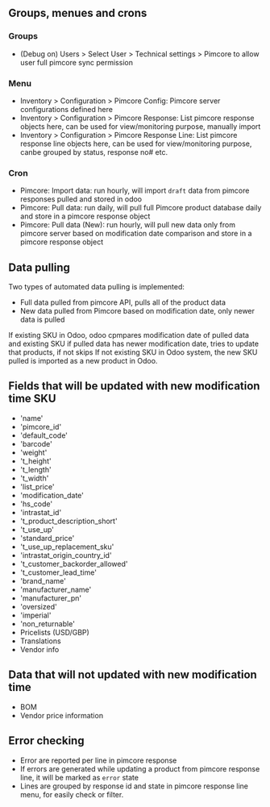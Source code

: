 ## Groups, menues and crons

### Groups

- (Debug on) Users > Select User > Technical settings > Pimcore to allow user full pimcore sync permission

### Menu

- Inventory > Configuration > Pimcore Config: Pimcore server configurations defined here
- Inventory > Configuration > Pimcore Response: List pimcore response objects here, can be used for view/monitoring purpose, manually import
- Inventory > Configuration > Pimcore Response Line: List pimcore response line objects here, can be used for view/monitoring purpose, canbe grouped by status, response no# etc.

### Cron

- Pimcore: Import data: run hourly, will import `draft` data from pimcore responses pulled and stored in odoo
- Pimcore: Pull data: run daily, will pull full Pimcore product database daily and store in a pimcore response object
- Pimcore: Pull data (New): run hourly, will pull new data only from pimcore server based on modification date comparison and store in a pimcore response object


## Data pulling

Two types of automated data pulling is implemented:
- Full data pulled from pimcore API, pulls all of the product data
- New data pulled from Pimcore based on modification date, only newer data is pulled

If existing SKU in Odoo, odoo cpmpares modification date of pulled data and existing SKU if pulled data has newer modification date, tries to update that products, if not skips
If not existing SKU in Odoo system, the new SKU pulled is imported as a new product in Odoo.

## Fields that will be updated with new modification time SKU
- 'name'
- 'pimcore_id'
- 'default_code'
- 'barcode'
- 'weight'
- 't_height'
- 't_length'
- 't_width'
- 'list_price'
- 'modification_date'
- 'hs_code'
- 'intrastat_id'
- 't_product_description_short'
- 't_use_up'
- 'standard_price'
- 't_use_up_replacement_sku'
- 'intrastat_origin_country_id'
- 't_customer_backorder_allowed'
- 't_customer_lead_time'
- 'brand_name'
- 'manufacturer_name'
- 'manufacturer_pn'
- 'oversized'
- 'imperial'
- 'non_returnable'
- Pricelists (USD/GBP)
- Translations
- Vendor info

## Data that will not updated with new modification time

- BOM
- Vendor price information

## Error checking
- Error are reported per line in pimcore response
- If errors are generated while updating a product from pimcore response line, it  will be marked as `error` state
- Lines are grouped by response id and state in pimcore response line menu, for easily check or filter.